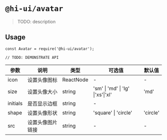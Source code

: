 # `@hi-ui/avatar`

> TODO: description

## Usage

```
const Avatar = require('@hi-ui/avatar');

// TODO: DEMONSTRATE API
```

| 参数      | 说明                       | 类型                | 可选值                          | 默认值    |
| --------- | -------------------------- | ------------------- | ------------------------------- | --------- |
| icon     | 设置头像图标               | ReactNode | -                               | -         |
| size      | 设置头像大小               | string              | 'sm' \| 'md' \| 'lg' \|'xs'\|'xl'| 'md' |
| initials      | 是否显示边框               | string              | - |
| shape    | 设置头像形状               | string              | 'square' \| 'circle'           | 'circle' |
| src     | 设置头像图片链接              | string           | -                               | -         |

